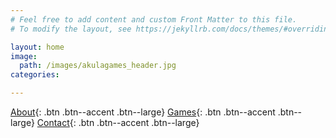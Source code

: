 ```yaml
---
# Feel free to add content and custom Front Matter to this file.
# To modify the layout, see https://jekyllrb.com/docs/themes/#overriding-theme-defaults

layout: home
image:
  path: /images/akulagames_header.jpg
categories:

---
```


[About](about){: .btn .btn--accent .btn--large}
[Games](games){: .btn .btn--accent .btn--large}
[Contact](contact){: .btn .btn--accent .btn--large}